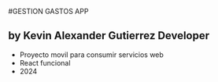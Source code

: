 #GESTION GASTOS APP

## by Kevin Alexander Gutierrez Developer

- Proyecto movil para consumir servicios web
- React funcional 
- 2024